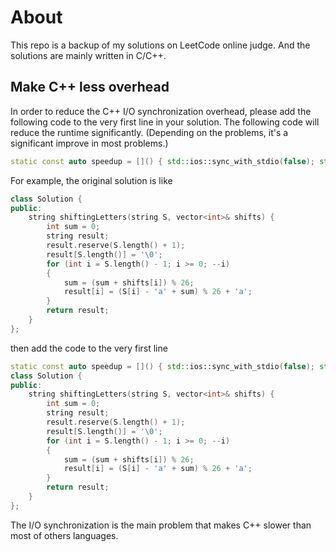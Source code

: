 # About

This repo is a backup of my solutions on LeetCode online judge. And the solutions are mainly written in C/C++.

## Make C++ less overhead

In order to reduce the C++ I/O synchronization overhead, please add the following code to the very first line in your solution. The following code will reduce the runtime significantly. (Depending on the problems, it's a significant improve in most problems.)

```C++
static const auto speedup = []() { std::ios::sync_with_stdio(false); std::cin.tie(nullptr); return 0; }();
```

For example, the original solution is like

```C++
class Solution {
public:
    string shiftingLetters(string S, vector<int>& shifts) {
        int sum = 0;
        string result;
        result.reserve(S.length() + 1);
        result[S.length()] = '\0';
        for (int i = S.length() - 1; i >= 0; --i)
        {
            sum = (sum + shifts[i]) % 26;
            result[i] = (S[i] - 'a' + sum) % 26 + 'a';
        }
        return result;
    }
};
```

then add the code to the very first line

```C++
static const auto speedup = []() { std::ios::sync_with_stdio(false); std::cin.tie(nullptr); return 0; }();
class Solution {
public:
    string shiftingLetters(string S, vector<int>& shifts) {
        int sum = 0;
        string result;
        result.reserve(S.length() + 1);
        result[S.length()] = '\0';
        for (int i = S.length() - 1; i >= 0; --i)
        {
            sum = (sum + shifts[i]) % 26;
            result[i] = (S[i] - 'a' + sum) % 26 + 'a';
        }
        return result;
    }
};
```

The I/O synchronization is the main problem that makes C++ slower than most of others languages.
